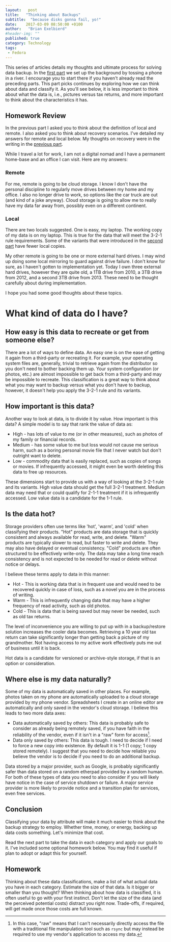 ```yaml
---
layout:   post
title:   "Thinking about Backups"
subtitle:  "because disks gonna fail, yo!"
date:    2017-03-09 08:50:00 +0100
author:   "Brian Exelbierd"
#header-img: ""
published: true
category: Technology
tags:
 - Fedora
---
```



This series of articles details my thoughts and ultimate process for solving data backup.  In the [first part](part1.md) we set up the background by tossing a phone in a river.  I encourage you to start there if you haven't already read the preceding parts.  This part picks continues by exploring how we can think about data and classify it.  As you'll see below, it is less important to think about what the data is, i.e., pictures versus tax returns, and more important to think about the characteristics it has.

## Homework Review

In the previous part I asked you to think about the definition of local and remote.  I also asked you to think about recovery scenarios.  I've detailed my answers for remote and local below.  My thoughts on recovery were in the writing in the [previous part](part2.md).

While I travel a lot for work, I am not a digital nomad and I have a permanent home-base and an office I can visit.  Here are my answers:

### Remote

For me, remote is going to be cloud storage.  I know I don't have the personal discipline to regularly move drives between my home and my office.  I also no longer drive to work, so options like the car truck are out (and kind of a joke anyway).  Cloud storage is going to allow me to really have my data far away from, possibly even on a different continent.

### Local

There are two locals suggested.  One is easy, my laptop.  The working copy of my data is on my laptop.  This is true for the data that will meet the 3-2-1 rule requirements.  Some of the variants that were introduced in the [second part](part2.md) have fewer local copies.

My other remote is going to be one or more external hard drives.  I may wind up doing some local mirroring to guard against drive failure.  I don't know for sure, as I haven't gotten to implementation yet.  Today I own three external hard drives, however they are quite old, a 1TB drive from 2010, a 3TB drive from 2012, and a second 3TB drive from 2013.  These need to be thought carefully about during implementation.

I hope you had some good thoughts about these topics.

# What kind of data do I have?

## How easy is this data to recreate or get from someone else?

There are a lot of ways to define data.  An easy one is on the ease of getting it again from a third-party or recreating it.  For example, your operating system files are, generally, trivial to retrieve again from the distributor so you don't need to bother backing them up.  Your system configuration (or photos, etc.) are almost impossible to get back from a third-party and may be impossible to recreate.  This classification is a great way to think about what you may want to backup versus what you don't have to backup, however, it doesn't help you apply the 3-2-1 rule and its variants.

## How important is this data?

Another way to look at data, is to divide it by value.  How important is this data?  A simple model is to say that rank the value of data as:

* High - has lots of value to me (or in other measures), such as photos of my family or financial records.
* Medium - has some value to me but loss would not cause me serious harm, such as a boring personal movie file that I never watch but don't outright want to delete.
* Low - commodity data that is easily replaced, such as copies of songs or movies.  If infrequently accessed, it might even be worth deleting this data to free up resources.

These dimensions start to provide us with a way of looking at the 3-2-1 rule and its variants.  High value data should get the full 3-2-1 treatment.  Medium data may need that or could qualify for 2-1-1 treatment if it is infrequently accessed.  Low value data is a candidate for the 1-1 rule.

## Is the data hot?

Storage providers often use terms like 'hot', 'warm', and 'cold' when classifying their products.  "Hot" products are data storage that is quickly consistent and always available for read, write, and delete.  "Warm" products are typically slower to read, but faster to write and delete.  They may also have delayed or eventual consistency.  "Cold" products are often structured to be effectively write-only.  The data may take a long time reach consistency and is not expected to be needed for read or delete without notice or delays.

I believe these terms apply to data in this manner:

* Hot - This is working data that is in frequent use and would need to be recovered quickly in case of loss, such as a novel you are in the process of writing.
* Warm - This is infrequently changing data that may have a higher frequency of read activity, such as old photos.
* Cold - This is data that is being saved but may never be needed, such as old tax returns.

The level of inconvenience you are willing to put up with in a backup/restore solution increases the cooler data becomes.  Retrieving a 10 year old tax return can take significantly longer than getting back a picture of my grandmother.  Not having access to my active work effectively puts me out of business until it is back.

Hot data is a candidate for versioned or archive-style storage, if that is an option or consideration.

## Where else is my data naturally?

Some of my data is automatically saved in other places.  For example, photos taken on my phone are automatically uploaded to a cloud storage provided by my phone vendor.  Spreadsheets I create in an online editor are automatically and only saved in the vendor's cloud storage.  I believe this leads to two more data axes:

* Data automatically saved by others: This data is probably safe to consider as already being remotely saved, if you have faith in the reliability of the vendor, even if it isn't in a "raw" form for access[^2].
* Data only saved by others: This data is tough.  I need to decide if I need to force a new copy into existence.  By default it is 1-1 (1 copy; 1 copy stored remotely).  I suggest that you need to decide how reliable you believe the vendor is to decide if you need to do an additional backup.

Data stored by a major provider, such as Google, is probably significantly safer than data stored on a random etherpad provided by a random human.  For both of these types of data you need to also consider if you will likely have notice in the case of service shutdown or failure.  A major service provider is more likely to provide notice and a transition plan for services, even free services.

[^2]: In this case, "raw" means that I can't necessarily directly access the file with a traditional file manipulation tool such as `rsync` but may instead be required to use my vendor's application to access my data.

## Conclusion

Classifying your data by attribute will make it much easier to think about the backup strategy to employ.  Whether time, money, or energy, backing up data costs something.  Let's minimize that cost.

Read the next part to take the data in each category and apply our goals to it.  I've included some optional homework below.  You may find it useful if plan to adopt or adapt this for yourself.

## Homework

Thinking about these data classifications, make a list of what actual data you have in each category.  Estimate the size of that data.  Is it bigger or smaller than you thought?  When thinking about how data is classified, it is often useful to go with your first instinct.  Don't let the size of the data (and the perceived potential costs) distract you right now.  Trade-offs, if required, will get made once those costs are full known.
